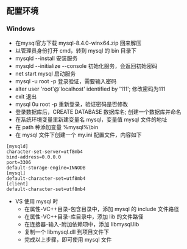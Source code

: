 ## 配置环境

### Windows

* 在mysql官方下载 mysql-8.4.0-winx64.zip 回来解压
* 以管理员身份打开 cmd，转到 mysql 的 bin 目录下
* mysqld --install 安装服务
* mysqld --initialize --console 初始化服务，会返回初始密码
* net start mysql 启动服务
* mysql -u root -p 登录验证，需要输入密码
* alter user 'root'@'localhost' identified by '111'; 修改密码为111
* exit 退出
* mysql 0u root -p 重新登录，验证密码是否修改
* 登录数据库后，CREATE DATABASE 数据库名; 创建一个数据库并命名
* 在系统环境变量里新建变量名 mysql，变量值 mysql 文件的地址
* 在 path 种添加变量 %mysql%\bin
* 在 mysql 文件下创建一个 my.ini 配置文件，内容如下
```
[mysqld]
character-set-server=utf8mb4
bind-address=0.0.0.0
port=3306
default-storage-engine=INNODB
[mysql]
default-character-set=utf8mb4
[client]
default-character-set=utf8mb4
```

* VS 使用 mysql 时
  * 在属性-VC++目录-包含目录中，添加 mysql 的 include 文件路径
  * 在属性-VC++目录-库目录中，添加 lib 的文件路径
  * 在连接器-输入-附加依赖项中，添加 libmysql.lib
  * 复制一个 libmysql.dll 到项目文件下
  * 完成以上步骤，即可使用 mysql 文件

